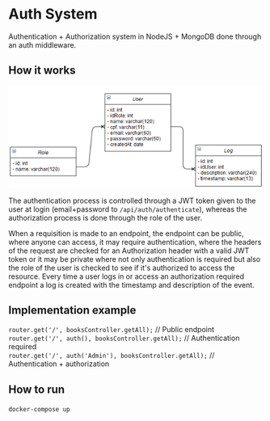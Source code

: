 # Auth System
Authentication + Authorization system in NodeJS + MongoDB done through an auth middleware.

## How it works

![Class diagram](https://raw.githubusercontent.com/nathangngencissk/api-authentication/master/classes_auth.png)

The authentication process is controlled through a JWT token given to the user at login (email+password to `/api/auth/authenticate`), whereas the authorization process is done through the role of the user.

When a requisition is made to an endpoint, the endpoint can be public, where anyone can access, it may require authentication, where the headers of the request are checked for an Authorization header with a valid JWT token or it may be private where not only authentication is required but also the role of the user is checked to see if it's authorized to access the resource. Every time a user logs in or access an authorization required endpoint a log is created with the timestamp and description of the event.

## Implementation example
`router.get('/', booksController.getAll);` // Public endpoint\
`router.get('/', auth(), booksController.getAll);` // Authentication required\
`router.get('/', auth('Admin'), booksController.getAll);` // Authentication + authorization

## How to run
`docker-compose up`
